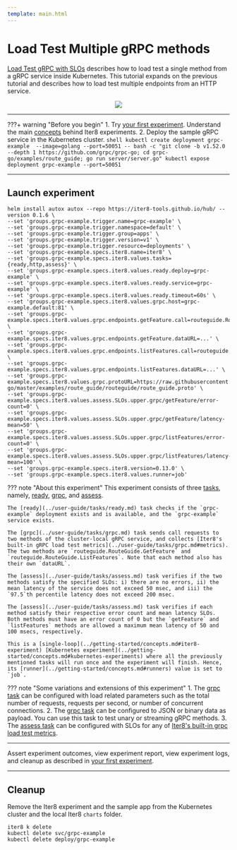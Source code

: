 ```yaml
---
template: main.html
---
```


# Load Test Multiple gRPC methods

[Load Test gRPC with SLOs](./load-test-grpc.md) describes how to load test a single method from a gRPC service inside Kubernetes. This tutorial expands on the previous tutorial and describes how to load test multiple endpoints from an HTTP service.

<p align='center'>
  <img alt-text="load-test-grpc" src="../images/grpc.png" />
</p>

***

???+ warning "Before you begin"
    1. Try [your first experiment](../getting-started/your-first-experiment.md). Understand the main [concepts](../getting-started/concepts.md) behind Iter8 experiments.
    2. Deploy the sample gRPC service in the Kubernetes cluster.
    ```shell
    kubectl create deployment grpc-example  --image=golang --port=50051 -- bash -c "git clone -b v1.52.0 --depth 1 https://github.com/grpc/grpc-go; cd grpc-go/examples/route_guide; go run server/server.go"
    kubectl expose deployment grpc-example --port=50051
    ```

***

## Launch experiment

```shell
helm install autox autox --repo https://iter8-tools.github.io/hub/ --version 0.1.6 \
--set 'groups.grpc-example.trigger.name=grpc-example' \
--set 'groups.grpc-example.trigger.namespace=default' \
--set 'groups.grpc-example.trigger.group=apps' \
--set 'groups.grpc-example.trigger.version=v1' \
--set 'groups.grpc-example.trigger.resource=deployments' \
--set 'groups.grpc-example.specs.iter8.name=iter8' \
--set 'groups.grpc-example.specs.iter8.values.tasks={ready,http,assess}' \
--set 'groups.grpc-example.specs.iter8.values.ready.deploy=grpc-example' \
--set 'groups.grpc-example.specs.iter8.values.ready.service=grpc-example' \
--set 'groups.grpc-example.specs.iter8.values.ready.timeout=60s' \
--set 'groups.grpc-example.specs.iter8.values.grpc.host=grpc-example.default:81' \
--set 'groups.grpc-example.specs.iter8.values.grpc.endpoints.getFeature.call=routeguide.RouteGuide.GetFeature' \
--set 'groups.grpc-example.specs.iter8.values.grpc.endpoints.getFeature.dataURL=...' \
--set 'groups.grpc-example.specs.iter8.values.grpc.endpoints.listFeatures.call=routeguide.RouteGuide.ListFeatures' \
--set 'groups.grpc-example.specs.iter8.values.grpc.endpoints.listFeatures.dataURL=...' \
--set 'groups.grpc-example.specs.iter8.values.grpc.protoURL=https://raw.githubusercontent.com/grpc/grpc-go/master/examples/route_guide/routeguide/route_guide.proto' \
--set 'groups.grpc-example.specs.iter8.values.assess.SLOs.upper.grpc/getFeature/error-count=0' \
--set 'groups.grpc-example.specs.iter8.values.assess.SLOs.upper.grpc/getFeature/latency-mean=50' \
--set 'groups.grpc-example.specs.iter8.values.assess.SLOs.upper.grpc/listFeatures/error-count=0' \
--set 'groups.grpc-example.specs.iter8.values.assess.SLOs.upper.grpc/listFeatures/latency-mean=100' \
--set 'groups.grpc-example.specs.iter8.version=0.13.0' \
--set 'groups.grpc-example.specs.iter8.values.runner=job'
```

??? note "About this experiment"
    This experiment consists of three [tasks](../getting-started/concepts.md#iter8-experiment), namely, [ready](../user-guide/tasks/ready.md), [grpc](../user-guide/tasks/grpc.md), and [assess](../user-guide/tasks/assess.md). 
    
    The [ready](../user-guide/tasks/ready.md) task checks if the `grpc-example` deployment exists and is available, and the `grpc-example` service exists. 

    The [grpc](../user-guide/tasks/grpc.md) task sends call requests to two methods of the cluster-local gRPC service, and collects [Iter8's built-in gRPC load test metrics](../user-guide/tasks/grpc.md#metrics). The two methods are `routeguide.RouteGuide.GetFeature` and `routeguide.RouteGuide.ListFeatures`. Note that each method also has their own `dataURL`.

    The [assess](../user-guide/tasks/assess.md) task verifies if the two methods satisfy the specified SLOs: i) there are no errors, ii) the mean latency of the service does not exceed 50 msec, and iii) the `97.5`th percentile latency does not exceed 200 msec. 

    The [assess](../user-guide/tasks/assess.md) task verifies if each method satisfy their respective error count and mean latency SLOs. Both methods must have an error count of 0 but the `getFeature` and `listFeatures` methods are allowed a maximum mean latency of 50 and 100 msecs, respectively.
    
    This is a [single-loop](../getting-started/concepts.md#iter8-experiment) [Kubernetes experiment](../getting-started/concepts.md#kubernetes-experiments) where all the previously mentioned tasks will run once and the experiment will finish. Hence, its [runner](../getting-started/concepts.md#runners) value is set to `job`.

??? note "Some variations and extensions of this experiment"
    1. The [grpc task](../user-guide/tasks/grpc.md) can be configured with load related parameters such as the total number of requests, requests per second, or number of concurrent connections.
    2. The [grpc task](../user-guide/tasks/grpc.md) can be configured to JSON or binary data as payload. You can use this task to test unary or streaming gRPC methods.
    3. The [assess task](../user-guide/tasks/assess.md) can be configured with SLOs for any of [Iter8's built-in grpc load test metrics](../user-guide/tasks/grpc.md#metrics).   

***

Assert experiment outcomes, view experiment report, view experiment logs, and cleanup as described in [your first experiment](../getting-started/your-first-experiment.md).

***

## Cleanup
Remove the Iter8 experiment and the sample app from the Kubernetes cluster and the local Iter8 `charts` folder.

```shell
iter8 k delete
kubectl delete svc/grpc-example
kubectl delete deploy/grpc-example
```